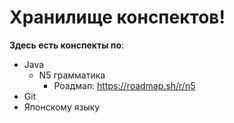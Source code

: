 # Хранилище конспектов!

**Здесь есть конспекты по**:
- Java
	- N5 грамматика
		- Роадмап: https://roadmap.sh/r/n5
- Git
- Японскому языку